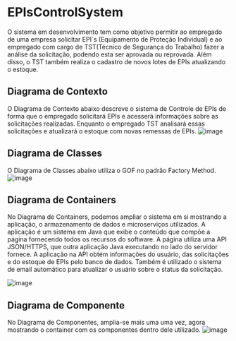 # EPIsControlSystem
O sistema em desenvolvimento tem como objetivo permitir ao empregado de uma empresa solicitar EPI´s (Equipamento de Proteção Individual) e ao empregado com cargo de TST(Técnico de Segurança do Trabalho) fazer a análise da solicitação, podendo esta ser aprovada ou reprovada. Além disso, o TST também realiza o cadastro de novos lotes de EPIs atualizando o estoque. 

## Diagrama de Contexto
  O Diagrama de Contexto abaixo descreve o sistema de Controle de EPIs de forma que o empregado solicitará EPIs e acesserá informações sobre as solicitações realizadas. Enquanto o empregado TST analisará essas solicitações e atualizará o estoque com novas remessas de EPIs. 
![image](https://user-images.githubusercontent.com/73146109/138180433-a699170c-0568-4124-9c24-3c0eb2ba9477.png)

## Diagrama de Classes
O Diagrama de Classes abaixo utiliza o GOF no padrão Factory Method.
![image](https://user-images.githubusercontent.com/73146109/144165011-2feafecb-194c-4a2b-9fe9-38f4c419089f.png)
 
## Diagrama de Containers
  No Diagrama de Containers, podemos ampliar o sistema em si mostrando a aplicação, o armazenamento de dados e microserviços utilizados.  A aplicação é um sistema em Java que exibe o conteúdo que compõe a página fornecendo todos os recursos do software. A página utiliza uma API JSON/HTTPS, que outra aplicação Java executando no lado do servidor fornece. A aplicação na API obtém informações do usuário, das solicitações e do estoque de EPIs pelo banco de dados. Também é utilizado o sistema de email automático para atualizar o usuário sobre o status da solicitação. 
  
![image](https://user-images.githubusercontent.com/73146109/144154429-99335df3-da5e-4e81-a9ff-9a428625fe82.png)

## Diagrama de Componente
  No Diagrama de Componentes, amplia-se mais uma uma vez, agora mostrando o container com os componentes dentro dele utilizado.
![image](https://user-images.githubusercontent.com/73146109/144157855-a2c1727b-c405-4e3c-9b3c-894709346207.png)








